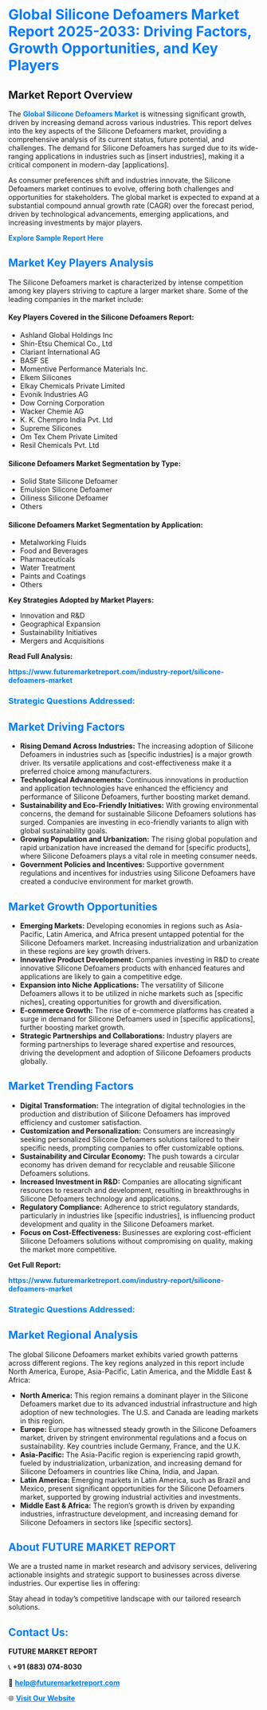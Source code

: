 <h1 style="color: #007BFF;">Global Silicone Defoamers Market Report 2025-2033: Driving Factors, Growth Opportunities, and Key Players</h1>

<section id="overview">
<h2>Market Report Overview</h2>
<p>The <a href="https://www.futuremarketreport.com/industry-report/silicone-defoamers-market" style="color: #007BFF; text-decoration: none;"><strong>Global Silicone Defoamers Market</strong></a> is witnessing significant growth, driven by increasing demand across various industries. This report delves into the key aspects of the Silicone Defoamers market, providing a comprehensive analysis of its current status, future potential, and challenges. The demand for Silicone Defoamers has surged due to its wide-ranging applications in industries such as [insert industries], making it a critical component in modern-day [applications].</p>
<p>As consumer preferences shift and industries innovate, the Silicone Defoamers market continues to evolve, offering both challenges and opportunities for stakeholders. The global market is expected to expand at a substantial compound annual growth rate (CAGR) over the forecast period, driven by technological advancements, emerging applications, and increasing investments by major players.</p>
</section>

<section id="overview">
<p><a href="https://www.futuremarketreport.com/request-sample/reportId=115005" style="color: #007BFF; text-decoration: none;"><strong>Explore Sample Report Here</strong></a></p>
</section>

<section id="key-players">
<h2 style="color: #007BFF;">Market Key Players Analysis</h2>
<p>The Silicone Defoamers market is characterized by intense competition among key players striving to capture a larger market share. Some of the leading companies in the market include:</p>
<h4>Key Players Covered in the Silicone Defoamers Report:</h4>
<ul><li>Ashland Global Holdings Inc</li><li>Shin-Etsu Chemical Co., Ltd</li><li>Clariant International AG</li><li>BASF SE</li><li>Momentive Performance Materials Inc.</li><li>Elkem Silicones</li><li>Elkay Chemicals Private Limited</li><li>Evonik Industries AG</li><li>Dow Corning Corporation</li><li>Wacker Chemie AG</li><li>K. K. Chempro India Pvt. Ltd</li><li>Supreme Silicones</li><li>Om Tex Chem Private Limited</li><li>Resil Chemicals Pvt. Ltd</li></ul>
<h4>Silicone Defoamers Market Segmentation by Type:</h4>
<ul><li>Solid State Silicone Defoamer</li><li>Emulsion Silicone Defoamer</li><li>Oiliness Silicone Defoamer</li><li>Others</li></ul>

<h4>Silicone Defoamers Market Segmentation by Application:</h4>
<ul><li>Metalworking Fluids</li><li>Food and Beverages</li><li>Pharmaceuticals</li><li>Water Treatment</li><li>Paints and Coatings</li><li>Others</li></ul>
<p><strong>Key Strategies Adopted by Market Players:</strong></p>
<ul>
<li>Innovation and R&D</li>
<li>Geographical Expansion</li>
<li>Sustainability Initiatives</li>
<li>Mergers and Acquisitions</li>
</ul>
</section>

<section>
<p><strong>Read Full Analysis: </strong></p><a href="https://www.futuremarketreport.com/industry-report/silicone-defoamers-market" style="color: #007BFF; text-decoration: none;"><strong>https://www.futuremarketreport.com/industry-report/silicone-defoamers-market</strong></a>
<h3 style="color: #007BFF;">Strategic Questions Addressed:</h3>
</section>

<section id="driving-factors">
<h2 style="color: #007BFF;">Market Driving Factors</h2>
<ul>
<li><strong>Rising Demand Across Industries:</strong> The increasing adoption of Silicone Defoamers in industries such as [specific industries] is a major growth driver. Its versatile applications and cost-effectiveness make it a preferred choice among manufacturers.</li>
<li><strong>Technological Advancements:</strong> Continuous innovations in production and application technologies have enhanced the efficiency and performance of Silicone Defoamers, further boosting market demand.</li>
<li><strong>Sustainability and Eco-Friendly Initiatives:</strong> With growing environmental concerns, the demand for sustainable Silicone Defoamers solutions has surged. Companies are investing in eco-friendly variants to align with global sustainability goals.</li>
<li><strong>Growing Population and Urbanization:</strong> The rising global population and rapid urbanization have increased the demand for [specific products], where Silicone Defoamers plays a vital role in meeting consumer needs.</li>
<li><strong>Government Policies and Incentives:</strong> Supportive government regulations and incentives for industries using Silicone Defoamers have created a conducive environment for market growth.</li>
</ul>
</section>

<section id="growth-opportunities">
<h2 style="color: #007BFF;">Market Growth Opportunities</h2>
<ul>
<li><strong>Emerging Markets:</strong> Developing economies in regions such as Asia-Pacific, Latin America, and Africa present untapped potential for the Silicone Defoamers market. Increasing industrialization and urbanization in these regions are key growth drivers.</li>
<li><strong>Innovative Product Development:</strong> Companies investing in R&D to create innovative Silicone Defoamers products with enhanced features and applications are likely to gain a competitive edge.</li>
<li><strong>Expansion into Niche Applications:</strong> The versatility of Silicone Defoamers allows it to be utilized in niche markets such as [specific niches], creating opportunities for growth and diversification.</li>
<li><strong>E-commerce Growth:</strong> The rise of e-commerce platforms has created a surge in demand for Silicone Defoamers used in [specific applications], further boosting market growth.</li>
<li><strong>Strategic Partnerships and Collaborations:</strong> Industry players are forming partnerships to leverage shared expertise and resources, driving the development and adoption of Silicone Defoamers products globally.</li>
</ul>
</section>

<section id="trending-factors">
<h2 style="color: #007BFF;">Market Trending Factors</h2>
<ul>
<li><strong>Digital Transformation:</strong> The integration of digital technologies in the production and distribution of Silicone Defoamers has improved efficiency and customer satisfaction.</li>
<li><strong>Customization and Personalization:</strong> Consumers are increasingly seeking personalized Silicone Defoamers solutions tailored to their specific needs, prompting companies to offer customizable options.</li>
<li><strong>Sustainability and Circular Economy:</strong> The push towards a circular economy has driven demand for recyclable and reusable Silicone Defoamers solutions.</li>
<li><strong>Increased Investment in R&D:</strong> Companies are allocating significant resources to research and development, resulting in breakthroughs in Silicone Defoamers technology and applications.</li>
<li><strong>Regulatory Compliance:</strong> Adherence to strict regulatory standards, particularly in industries like [specific industries], is influencing product development and quality in the Silicone Defoamers market.</li>
<li><strong>Focus on Cost-Effectiveness:</strong> Businesses are exploring cost-efficient Silicone Defoamers solutions without compromising on quality, making the market more competitive.</li>
</ul>
</section>

<section>
<p><strong>Get Full Report: </strong></p><a href="https://www.futuremarketreport.com/industry-report/silicone-defoamers-market" style="color: #007BFF; text-decoration: none;"><strong>https://www.futuremarketreport.com/industry-report/silicone-defoamers-market</strong></a>
<h3 style="color: #007BFF;">Strategic Questions Addressed:</h3>
</section>


<section id="regional-analysis">
<h2 style="color: #007BFF;">Market Regional Analysis</h2>
<p>The global Silicone Defoamers market exhibits varied growth patterns across different regions. The key regions analyzed in this report include North America, Europe, Asia-Pacific, Latin America, and the Middle East & Africa:</p>
<ul>
<li><strong>North America:</strong> This region remains a dominant player in the Silicone Defoamers market due to its advanced industrial infrastructure and high adoption of new technologies. The U.S. and Canada are leading markets in this region.</li>
<li><strong>Europe:</strong> Europe has witnessed steady growth in the Silicone Defoamers market, driven by stringent environmental regulations and a focus on sustainability. Key countries include Germany, France, and the U.K.</li>
<li><strong>Asia-Pacific:</strong> The Asia-Pacific region is experiencing rapid growth, fueled by industrialization, urbanization, and increasing demand for Silicone Defoamers in countries like China, India, and Japan.</li>
<li><strong>Latin America:</strong> Emerging markets in Latin America, such as Brazil and Mexico, present significant opportunities for the Silicone Defoamers market, supported by growing industrial activities and investments.</li>
<li><strong>Middle East & Africa:</strong> The region’s growth is driven by expanding industries, infrastructure development, and increasing demand for Silicone Defoamers in sectors like [specific sectors].</li>
</ul>
</section>

<footer>
<h2 style="color: #007BFF;">About FUTURE MARKET REPORT</h2>
<p>We are a trusted name in market research and advisory services, delivering actionable insights and strategic support to businesses across diverse industries. Our expertise lies in offering:</p>

<p>Stay ahead in today’s competitive landscape with our tailored research solutions.</p>

<h2 style="color: #007BFF;">Contact Us:</h2>
<p><strong>FUTURE MARKET REPORT</strong></p>
<p>📞 <strong>+91 (883) 074-8030</strong></p>
<p>📧 <strong><a href="mailto:help@futuremarketreport.com" style="color: #007BFF;">help@futuremarketreport.com</a></strong></p>
<p>🌐 <strong><a href="https://www.futuremarketreport.com/" style="color: #007BFF;">Visit Our Website</a></strong></p>
</footer>